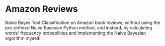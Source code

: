 # Amazon Reviews


Naïve Bayes Text Classification on Amazon book reviews, without using the pre-defined Naive Bayesian Python method, and instead, by calculating words' frequency probabilities and implementing the Naive Bayesian algorithm myself.

